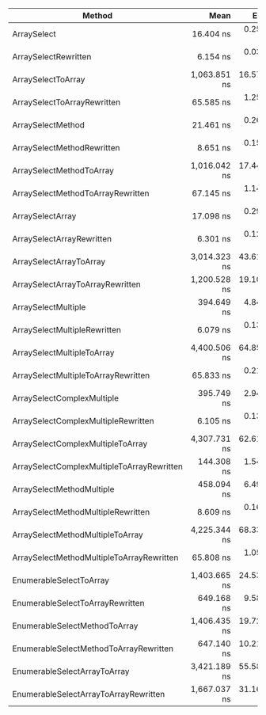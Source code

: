 ﻿
|                                          Method |         Mean |         Error |        StdDev |       Median |
|------------------------------------------------ |-------------:|--------------:|--------------:|-------------:|
|                                     ArraySelect |    16.404 ns |     0.2571 ns |     0.2405 ns |    16.273 ns | x2.68
|                            ArraySelectRewritten |     6.154 ns |     0.0386 ns |     0.0322 ns |     6.143 ns |
|                              ArraySelectToArray | 1,063.851 ns |    16.5737 ns |    15.5031 ns | 1,073.009 ns | x70
|                     ArraySelectToArrayRewritten |    65.585 ns |     1.2573 ns |     1.1761 ns |    65.398 ns |
|                               ArraySelectMethod |    21.461 ns |     0.2658 ns |     0.2486 ns |    21.493 ns | x2.48
|                      ArraySelectMethodRewritten |     8.651 ns |     0.1558 ns |     0.1457 ns |     8.734 ns |
|                        ArraySelectMethodToArray | 1,016.042 ns |    17.4468 ns |    16.3198 ns | 1,022.410 ns | x15
|               ArraySelectMethodToArrayRewritten |    67.145 ns |     1.1490 ns |     1.0748 ns |    67.645 ns |
|                                ArraySelectArray |    17.098 ns |     0.2996 ns |     0.2803 ns |    17.228 ns | x2.69
|                       ArraySelectArrayRewritten |     6.301 ns |     0.1296 ns |     0.1212 ns |     6.371 ns |
|                         ArraySelectArrayToArray | 3,014.323 ns |    43.6154 ns |    40.7978 ns | 3,035.243 ns | x2.51
|                ArraySelectArrayToArrayRewritten | 1,200.528 ns |    19.1081 ns |    17.8737 ns | 1,206.868 ns |
|                             ArraySelectMultiple |   394.649 ns |     4.8444 ns |     4.5315 ns |   396.262 ns | x65.76
|                    ArraySelectMultipleRewritten |     6.079 ns |     0.1338 ns |     0.1118 ns |     6.118 ns | 
|                      ArraySelectMultipleToArray | 4,400.506 ns |    64.8515 ns |    60.6621 ns | 4,418.739 ns | x66.87
|             ArraySelectMultipleToArrayRewritten |    65.833 ns |     0.2144 ns |     0.2006 ns |    65.848 ns |
|                      ArraySelectComplexMultiple |   395.749 ns |     2.9415 ns |     2.6076 ns |   396.122 ns | x64.9
|             ArraySelectComplexMultipleRewritten |     6.105 ns |     0.1369 ns |     0.1280 ns |     6.151 ns |
|               ArraySelectComplexMultipleToArray | 4,307.731 ns |    62.6182 ns |    58.5731 ns | 4,337.605 ns | x29.9
|      ArraySelectComplexMultipleToArrayRewritten |   144.308 ns |     1.5443 ns |     1.2895 ns |   144.847 ns |
|                       ArraySelectMethodMultiple |   458.094 ns |     6.4973 ns |     6.0776 ns |   461.632 ns | x53.3
|              ArraySelectMethodMultipleRewritten |     8.609 ns |     0.1612 ns |     0.1508 ns |     8.709 ns |
|                ArraySelectMethodMultipleToArray | 4,225.344 ns |    68.3396 ns |    60.5813 ns | 4,252.956 ns | x64.2
|       ArraySelectMethodMultipleToArrayRewritten |    65.808 ns |     1.0529 ns |     0.9848 ns |    65.501 ns |
|                         EnumerableSelectToArray | 1,403.665 ns |    24.5374 ns |    20.4898 ns | 1,405.632 ns | x2.16
|                EnumerableSelectToArrayRewritten |   649.168 ns |     9.5847 ns |     8.9655 ns |   652.477 ns |
|                   EnumerableSelectMethodToArray | 1,406.435 ns |    19.7215 ns |    18.4475 ns | 1,414.881 ns | x2.16
|          EnumerableSelectMethodToArrayRewritten |   647.140 ns |    10.2166 ns |     9.5566 ns |   652.905 ns |
|                    EnumerableSelectArrayToArray | 3,421.189 ns |    55.5852 ns |    51.9944 ns | 3,401.855 ns | x2.05
|           EnumerableSelectArrayToArrayRewritten | 1,667.037 ns |    31.1643 ns |    29.1511 ns | 1,676.663 ns |